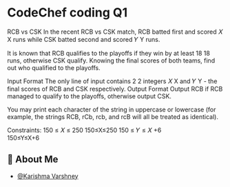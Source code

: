 
# CodeChef coding Q1
RCB vs CSK
In the recent RCB vs CSK match, RCB batted first and scored 
𝑋
X runs while CSK batted second and scored 
𝑌
Y runs.

It is known that RCB qualifies to the playoffs if they win by at least 
18
18 runs, otherwise CSK qualify. Knowing the final scores of both teams, find out who qualified to the playoffs.

Input Format
The only line of input contains 
2
2 integers 
𝑋
X and 
𝑌
Y - the final scores of RCB and CSK respectively.
Output Format
Output RCB if RCB managed to qualify to the playoffs, otherwise output CSK.

You may print each character of the string in uppercase or lowercase (for example, the strings RCB, rCb, rcb, and rcB will all be treated as identical).

Constraints:
150
≤
𝑋
≤
250 
150≤X≤250
150
≤
𝑌
≤
𝑋
+6  
150≤Y≤X+6 


## 🚀 About Me

- [@Karishma Varshney](https://github.com/Karishma-Varshney)
